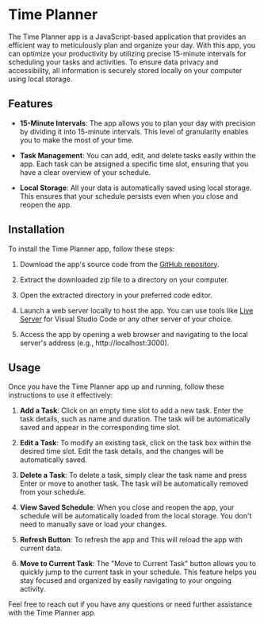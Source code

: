 # Time Planner

The Time Planner app is a JavaScript-based application that provides an efficient way to meticulously plan and organize your day. With this app, you can optimize your productivity by utilizing precise 15-minute intervals for scheduling your tasks and activities. To ensure data privacy and accessibility, all information is securely stored locally on your computer using local storage.

## Features

- **15-Minute Intervals**: The app allows you to plan your day with precision by dividing it into 15-minute intervals. This level of granularity enables you to make the most of your time.

- **Task Management**: You can add, edit, and delete tasks easily within the app. Each task can be assigned a specific time slot, ensuring that you have a clear overview of your schedule.

- **Local Storage**: All your data is automatically saved using local storage. This ensures that your schedule persists even when you close and reopen the app.

## Installation

To install the Time Planner app, follow these steps:

1. Download the app's source code from the [GitHub repository](https://github.com/darren-nickerson/Time-planner).

2. Extract the downloaded zip file to a directory on your computer.

3. Open the extracted directory in your preferred code editor.

4. Launch a web server locally to host the app. You can use tools like [Live Server](https://marketplace.visualstudio.com/items?itemName=ritwickdey.LiveServer) for Visual Studio Code or any other server of your choice.

5. Access the app by opening a web browser and navigating to the local server's address (e.g., http://localhost:3000).

## Usage

Once you have the Time Planner app up and running, follow these instructions to use it effectively:

1. **Add a Task**: Click on an empty time slot to add a new task. Enter the task details, such as name and duration. The task will be automatically saved and appear in the corresponding time slot.

2. **Edit a Task**: To modify an existing task, click on the task box within the desired time slot. Edit the task details, and the changes will be automatically saved.

3. **Delete a Task**: To delete a task, simply clear the task name and press Enter or move to another task. The task will be automatically removed from your schedule.

4. **View Saved Schedule**: When you close and reopen the app, your schedule will be automatically loaded from the local storage. You don't need to manually save or load your changes.

5. **Refresh Button**: To refresh the app and This will reload the app with current data.

6. **Move to Current Task**: The "Move to Current Task" button allows you to quickly jump to the current task in your schedule. This feature helps you stay focused and organized by easily navigating to your ongoing activity.

Feel free to reach out if you have any questions or need further assistance with the Time Planner app.
